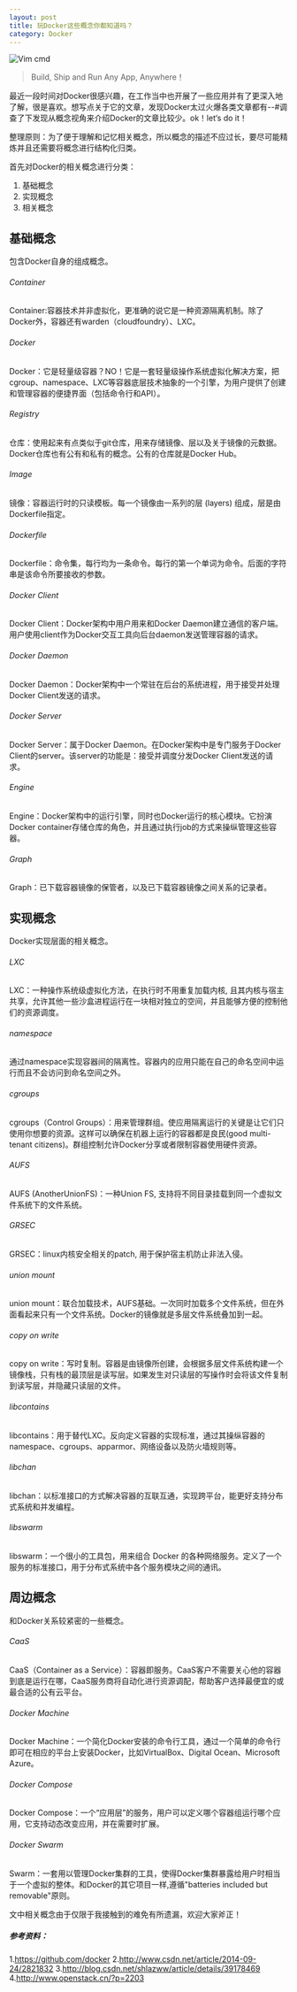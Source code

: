 ```yaml
---
layout: post
title: 玩Docker这些概念你都知道吗？
category: Docker
---
```


![Vim cmd](/images/docker.png "docker concept")

>Build, Ship and Run Any App, Anywhere！

最近一段时间对Docker很感兴趣，在工作当中也开展了一些应用并有了更深入地了解，很是喜欢。想写点关于它的文章，发现Docker太过火爆各类文章都有--#调查了下发现从概念视角来介绍Docker的文章比较少。ok！let‘s do it！

整理原则：为了便于理解和记忆相关概念，所以概念的描述不应过长，要尽可能精炼并且还需要将概念进行结构化归类。

首先对Docker的相关概念进行分类：

1. 基础概念
2. 实现概念
3. 相关概念

## 基础概念
包含Docker自身的组成概念。
###### Container
Container:容器技术并非虚拟化，更准确的说它是一种资源隔离机制。除了Docker外，容器还有warden（cloudfoundry）、LXC。
###### Docker
Docker：它是轻量级容器？NO！它是一套轻量级操作系统虚拟化解决方案，把cgroup、namespace、LXC等容器底层技术抽象的一个引擎，为用户提供了创建和管理容器的便捷界面（包括命令行和API）。
###### Registry
仓库：使用起来有点类似于git仓库，用来存储镜像、层以及关于镜像的元数据。Docker仓库也有公有和私有的概念。公有的仓库就是Docker Hub。
###### Image
镜像：容器运行时的只读模板。每一个镜像由一系列的层 (layers) 组成，层是由Dockerfile指定。
###### Dockerfile
Dockerfile：命令集，每行均为一条命令。每行的第一个单词为命令。后面的字符串是该命令所要接收的参数。
###### Docker Client
Docker Client：Docker架构中用户用来和Docker Daemon建立通信的客户端。用户使用client作为Docker交互工具向后台daemon发送管理容器的请求。
###### Docker Daemon
Docker Daemon：Docker架构中一个常驻在后台的系统进程，用于接受并处理Docker Client发送的请求。
###### Docker Server
Docker Server：属于Docker Daemon。在Docker架构中是专门服务于Docker Client的server。该server的功能是：接受并调度分发Docker Client发送的请求。
###### Engine
Engine：Docker架构中的运行引擎，同时也Docker运行的核心模块。它扮演Docker container存储仓库的角色，并且通过执行job的方式来操纵管理这些容器。
###### Graph
Graph：已下载容器镜像的保管者，以及已下载容器镜像之间关系的记录者。

## 实现概念
Docker实现层面的相关概念。
###### LXC
LXC：一种操作系统级虚拟化方法，在执行时不用重复加载内核, 且其内核与宿主共享，允许其他一些沙盒进程运行在一块相对独立的空间，并且能够方便的控制他们的资源调度。
###### namespace
通过namespace实现容器间的隔离性。容器内的应用只能在自己的命名空间中运行而且不会访问到命名空间之外。
###### cgroups
cgroups（Control Groups）：用来管理群组。使应用隔离运行的关键是让它们只使用你想要的资源。这样可以确保在机器上运行的容器都是良民(good multi-tenant citizens)。群组控制允许Docker分享或者限制容器使用硬件资源。
###### AUFS
AUFS (AnotherUnionFS)：一种Union FS, 支持将不同目录挂载到同一个虚拟文件系统下的文件系统。
###### GRSEC
GRSEC：linux内核安全相关的patch, 用于保护宿主机防止非法入侵。
###### union mount
union mount：联合加载技术，AUFS基础。一次同时加载多个文件系统，但在外面看起来只有一个文件系统。Docker的镜像就是多层文件系统叠加到一起。
###### copy on write
copy on write：写时复制。容器是由镜像所创建，会根据多层文件系统构建一个镜像栈，只有栈的最顶层是读写层。如果发生对只读层的写操作时会将该文件复制到读写层，并隐藏只读层的文件。
###### libcontains
libcontains：用于替代LXC。反向定义容器的实现标准，通过其操纵容器的namespace、cgroups、apparmor、网络设备以及防火墙规则等。
###### libchan
libchan：以标准接口的方式解决容器的互联互通，实现跨平台，能更好支持分布式系统和并发编程。
###### libswarm
libswarm：一个很小的工具包，用来组合 Docker 的各种网络服务。定义了一个服务的标准接口，用于分布式系统中各个服务模块之间的通讯。


## 周边概念
和Docker关系较紧密的一些概念。
###### CaaS
CaaS（Container as a Service）：容器即服务。CaaS客户不需要关心他的容器到底是运行在哪，CaaS服务商将自动化进行资源调配，帮助客户选择最便宜的或最合适的公有云平台。
###### Docker Machine
Docker Machine：一个简化Docker安装的命令行工具，通过一个简单的命令行即可在相应的平台上安装Docker，比如VirtualBox、Digital Ocean、Microsoft Azure。
###### Docker Compose
Docker Compose：一个“应用层”的服务，用户可以定义哪个容器组运行哪个应用，它支持动态改变应用，并在需要时扩展。
###### Docker Swarm
Swarm：一套用以管理Docker集群的工具，使得Docker集群暴露给用户时相当于一个虚拟的整体。和Docker的其它项目一样,遵循"batteries included but removable"原则。

文中相关概念由于仅限于我接触到的难免有所遗漏，欢迎大家斧正！

##### 参考资料：
1.https://github.com/docker
2.http://www.csdn.net/article/2014-09-24/2821832
3.http://blog.csdn.net/shlazww/article/details/39178469
4.http://www.openstack.cn/?p=2203